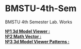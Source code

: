 # BMSTU-4th-Sem
BMSTU 4th Semester Lab. Works


[**№1 3d Model Viewer :**](https://github.com/Sakerini/BMSTU-4th-Sem/tree/master/Object-Oriented-Programming(C++)/lab_01)  
[**№2 Math Vector :**](https://github.com/Sakerini/BMSTU-4th-Sem/tree/master/Object-Oriented-Programming(C++)/lab_02)  
[**№3 3d Model Viewer Patterns :**](https://github.com/Sakerini/BMSTU-4th-Sem/tree/master/Object-Oriented-Programming(C++)/lab_3)  
